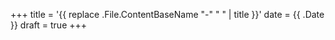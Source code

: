 +++
title = '{{ replace .File.ContentBaseName "-" " " | title }}'
date = {{ .Date }}
draft = true
+++

